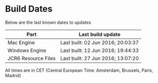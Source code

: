 # Build Dates

Below are the last known dates to updates

Part | Last build update
-----|-----
Mac Engine | Last built: 02 Jun 2016; 20:03:37
Windows Engine | Last built: 12 Jun 2016; 19:44:33
JCR6 Resource Files | Last built: 27 Jun 2016; 13:07:20
All times are in CET (Central European Time: Amsterdam, Brussels, Paris, Madrid)




